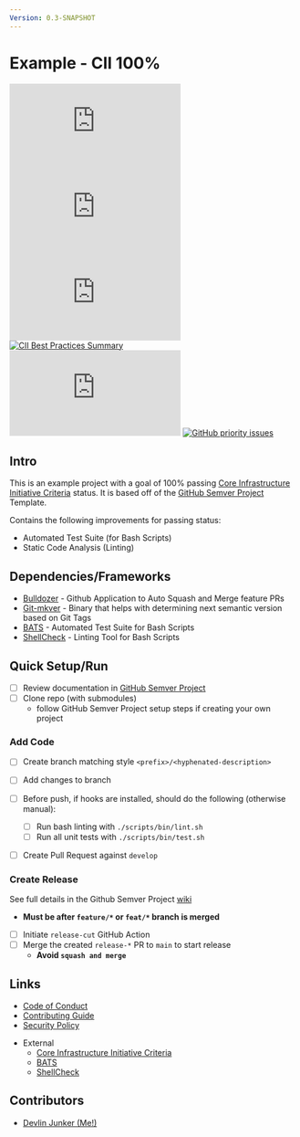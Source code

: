 ```yaml
---
Version: 0.3-SNAPSHOT
---
```


# Example - CII 100%
<!-- Find More Badges Here: https://shields.io/ -->

[![GitHub License](https://img.shields.io/github/license/devlinjunker/example.cii?color=blue)](https://github.com/devlinjunker/example.cii/blob/develop/LICENSE)  
[![GitHub release (latest SemVer)](https://img.shields.io/github/v/release/devlinjunker/example.cii)](https://github.com/devlinjunker/example.cii/releases)
[![GitHub last commit](https://img.shields.io/github/last-commit/devlinjunker/example.cii)](https://github.com/devlinjunker/example.cii/commits/main)  
[![CII Best Practices Summary](https://img.shields.io/cii/summary/4558?label=core-infrastructure)](https://bestpractices.coreinfrastructure.org/en/projects/4558)  
[![GitHub issues](https://img.shields.io/github/issues/devlinjunker/example.cii)](https://github.com/devlinjunker/example.cii/issues)
[![GitHub priority issues](https://img.shields.io/github/issues/devlinjunker/example.cii/-priority?color=red&label=priority%20issues)](https://github.com/devlinjunker/example.cii/issues?q=is%3Aopen+is%3Aissue+label%3A-priority)


## Intro
<!-- Quick Description, could match Github repo description or have a little more info-->

This is an example project with a goal of 100% passing [Core Infrastructure Initiative Criteria] status. It is based off of the [GitHub Semver Project] Template. 

Contains the following improvements for passing status:
- Automated Test Suite (for Bash Scripts)
- Static Code Analysis (Linting)


## Dependencies/Frameworks
<!-- List the frameworks, libraries, and tools the project uses: -->

- [Bulldozer] - Github Application to Auto Squash and Merge feature PRs
- [Git-mkver] - Binary that helps with determining next semantic version based on Git Tags
- [BATS] - Automated Test Suite for Bash Scripts
- [ShellCheck] - Linting Tool for Bash Scripts

## Quick Setup/Run
<!-- This section should try to quickly explain how to setup the project and start using it (server/app/demo/template) - ideally in list format -->

 - [ ] Review documentation in [GitHub Semver Project]
 - [ ] Clone repo (with submodules)
    - follow GitHub Semver Project setup steps if creating your own project

### Add Code
 - [ ] Create branch matching style `<prefix>/<hyphenated-description>`
 - [ ] Add changes to branch
 - [ ] Before push, if hooks are installed, should do the following (otherwise manual):
    - [ ] Run bash linting with `./scripts/bin/lint.sh`
    - [ ] Run all unit tests with `./scripts/bin/test.sh`
 - [ ] Create Pull Request against `develop`


### Create Release
See full details in the Github Semver Project [wiki](https://github.com/devlinjunker/template.github.semver/wiki/Release)
 - **Must be after `feature/*` or `feat/*` branch is merged**
 - [ ] Initiate `release-cut` GitHub Action
 - [ ] Merge the created `release-*` PR to `main` to start release
    - **Avoid `squash and merge`**


## Links

- [Code of Conduct]
- [Contributing Guide]
- [Security Policy]
<!-- - [Wiki] -->
- External
  - [Core Infrastructure Initiative Criteria]
  - [BATS]
  - [ShellCheck]

## Contributors

- [Devlin Junker (Me!)](mailto:devlinjunker@gmail.com)



[License]: LICENSE
[Security Policy]: SECURITY.md
[Code of Conduct]: CODE_OF_CONDUCT.md
[Contributing Guide]: CONTRIBUTING.md
[Git Hooks]: scripts/hooks#git-hook-scripts
[Github Workflows]: .github/workflows#github-workflows
[Core Infrastructure Initiative Criteria]: https://bestpractices.coreinfrastructure.org/en/criteria/0
[Bash]: https://tldp.org/LDP/abs/html/
[Github Actions]: https://docs.github.com/en/free-pro-team@latest/actions
[Bulldozer]: https://github.com/palantir/bulldozer
[Git-mkver]: https://idc101.github.io/git-mkver/
[BATS]: https://bats-core.readthedocs.io/
[ShellCheck]: https://www.shellcheck.net/
[GitHub Semver Project]: https://github.com/devlinjunker/template.github.semver
